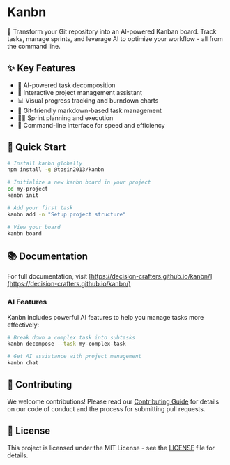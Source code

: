 # Kanbn

🎯 Transform your Git repository into an AI-powered Kanban board. Track tasks, manage sprints, and leverage AI to optimize your workflow - all from the command line.

## ✨ Key Features

- 🤖 AI-powered task decomposition
- 💬 Interactive project management assistant
- 📊 Visual progress tracking and burndown charts
- 🔄 Git-friendly markdown-based task management
- 🏃‍♂️ Sprint planning and execution
- 📱 Command-line interface for speed and efficiency

## 🚀 Quick Start

```bash
# Install kanbn globally
npm install -g @tosin2013/kanbn

# Initialize a new kanbn board in your project
cd my-project
kanbn init

# Add your first task
kanbn add -n "Setup project structure"

# View your board
kanbn board
```

## 📚 Documentation

For full documentation, visit [https://decision-crafters.github.io/kanbn/](https://decision-crafters.github.io/kanbn/)

### AI Features

Kanbn includes powerful AI features to help you manage tasks more effectively:

```bash
# Break down a complex task into subtasks
kanbn decompose --task my-complex-task

# Get AI assistance with project management
kanbn chat
```

## 🤝 Contributing

We welcome contributions! Please read our [Contributing Guide](CONTRIBUTING.md) for details on our code of conduct and the process for submitting pull requests.

## 📄 License

This project is licensed under the MIT License - see the [LICENSE](LICENSE) file for details.

